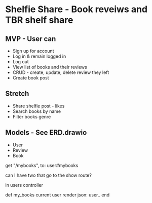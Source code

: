 # Shelfie Share - Book reveiws and TBR shelf share 

## MVP - User can
- Sign up for account
- Log in & remain logged in
- Log out
- View list of books and their reviews
- CRUD - create, update, delete review they left
- Create book post

## Stretch
- Share shelfie post - likes
- Search books by name
- Filter books genre

## Models - See ERD.drawio
- User
- Review
- Book


get "/mybooks", to: user#mybooks

can I have two that go to the show route?

in users controller

def my_books
    current user
    render json: user.. 
end


